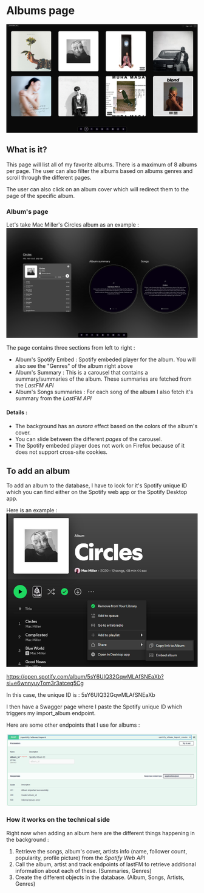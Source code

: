 # Albums page

![alt text](albumsPage.png)

## What is it?

This page will list all of my favorite albums. There is a maximum of 8 albums per page. The user can also filter the albums based on albums genres and scroll through the different pages.

The user can also click on an album cover which will redirect them to the page of the specific album.

### Album's page

Let's take Mac Miller's Circles album as an example :
![alt text](circles.png)

The page contains three sections from left to right :

- Album's Spotify Embed : Spotify embeded player for the album. You will also see the "Genres" of the album right above
- Album's Summary : This is a carousel that contains a summary/summaries of the album. These summaries are fetched from the _LastFM API_
- Album's Songs summaries : For each song of the album I also fetch it's summary from the _LastFM API_

#### Details :

- The background has an _aurora_ effect based on the colors of the album's cover.
- You can slide between the different _pages_ of the carousel.
- The Spotify embeded player does not work on Firefox because of it does not support cross-site cookies.

## To add an album

To add an album to the database, I have to look for it's Spotify unique ID which you can find either on the Spotify web app or the Spotify Desktop app.

Here is an example :
![alt text](circles_example.png)

https://open.spotify.com/album/5sY6UIQ32GqwMLAfSNEaXb?si=e6wnnyuyTom3r3atceq5Cg

In this case, the unique ID is : 5sY6UIQ32GqwMLAfSNEaXb

I then have a Swagger page where I paste the Spotify unique ID which triggers my import_album endpoint.

Here are some other endpoints that I use for albums :

![alt text](swagger_import.png)

### How it works on the technical side

Right now when adding an album here are the different things happening in the background :

1. Retrieve the songs, album's cover, artists info (name, follower count, popularity, profile picture) from the _Spotify Web API_
2. Call the album, artist and track endpoints of lastFM to retrieve additional information about each of these. (Summaries, Genres)
3. Create the different objects in the database. (Album, Songs, Artists, Genres)
